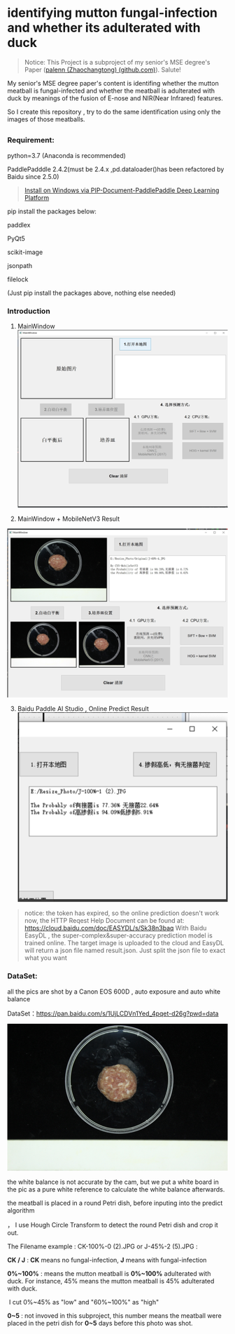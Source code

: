 # identifying mutton fungal-infection and whether its adulterated with duck

> Notice: This Project is a subproject of my senior's  MSE degree's Paper ([palenn (Zhaochangtong) (github.com)](https://github.com/palenn)). Salute!

My senior's MSE degree paper's content is identifing whether the mutton meatball is fungal-infected and whether the meatball is adulterated with duck by meanings of the fusion of E-nose and NIR(Near Infrared) features.

So I create  this repository , try to do the same identification using only the images of those meatballs.

## 

### Requirement:


python=3.7 (Anaconda is recommended)

PaddlePadddle 2.4.2(must be 2.4.x ,pd.dataloader()has been refactored by Baidu since 2.5.0)

> [Install on Windows via PIP-Document-PaddlePaddle Deep Learning Platform](https://www.paddlepaddle.org.cn/documentation/docs/en/2.4/install/pip/windows-pip_en.html)


pip install the packages below:

paddlex

PyQt5

scikit-image

jsonpath

filelock

(Just pip install the packages above, nothing else needed)


### Introduction

1. MainWindow
 ![MainWindow](readme_image/MainWindow_WithoutPic.png)

2. MainWindow + MobileNetV3 Result

 ![MainWindow2](readme_image/MainWindow_WithPic.png)

3. Baidu Paddle AI Studio , Online Predict Result
 ![UI](readme_image/UI_Preview2.png)

>notice: the token has expired, so the online prediction doesn't work now, the HTTP Reqest Help Document can be found at: https://cloud.baidu.com/doc/EASYDL/s/Sk38n3baq
>With Baidu EasyDL , the super-complex&super-accuracy prediction model is trained online. The target image is uploaded to the cloud and EasyDL will return a json file named result.json. Just split the json file to exact what you want


### DataSet:

all the pics are shot by a Canon EOS 600D ,  auto exposure and auto white balance

DataSet：https://pan.baidu.com/s/1UjLCDVn1Yed_4pqet-d26g?pwd=data 


 ![example_pic](readme_image/example_image.JPG)

the white balance is not accurate by the cam, but we put a white board in the pic as a pure white reference to calculate the white balance afterwards.

the meatball is placed in a round Petri dish, before inputing into the predict algorithm

， I use Hough Circle Transform to detect the round Petri dish and crop it out.



The Filename example : CK-100%-0 (2).JPG  or J-45%-2 (5).JPG :

__CK / J__ : **CK** means no fungal-infection, **J** means with fungal-infection

**0%~100%** : means the mutton meatball is  **0%~100%** adulterated with duck. For instance, 45% means the mutton meatball is 45% adulterated with duck.  

​	 I cut 0%~45% as "low"  and "60%~100%" as "high"

**0~5** : not invoved in this subproject, this number means the meatball  were placed in the petri dish for **0~5** days before this photo was shot. 

